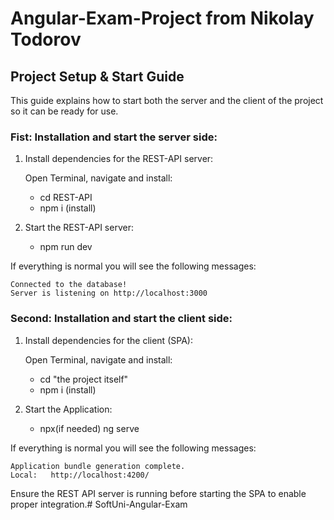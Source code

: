 # Angular-Exam-Project from Nikolay Todorov

## Project Setup & Start Guide

This guide explains how to start both the server and the client of the project so it can be ready for use.

### Fist: Installation and start the server side:

1. Install dependencies for the REST-API server:

    Open Terminal, navigate and install:
    - cd REST-API
    - npm i (install)

3. Start the REST-API server:
    - npm run dev

If everything is normal you will see the following messages:

    Connected to the database!
    Server is listening on http://localhost:3000
    

### Second: Installation and start the client side:

1. Install dependencies for the client (SPA):

    Open Terminal, navigate and install:
    - cd "the project itself"
    - npm i (install)

3. Start the Application:
    - npx(if needed) ng serve

If everything is normal you will see the following messages:

    Application bundle generation complete.
    Local:   http://localhost:4200/

Ensure the REST API server is running before starting the SPA to enable proper integration.# SoftUni-Angular-Exam
